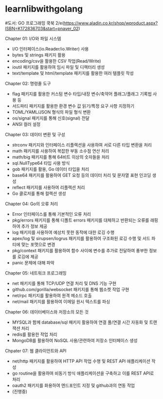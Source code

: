# learnlibwithgolang

#도서: GO 프로그래밍 쿡북 2/e(https://www.aladin.co.kr/shop/wproduct.aspx?ISBN=K172836703&start=pnaver_02)

Chapter 01: I/O와 파일 시스템
 - I/O 인터페이스(io.Reader/io.Writer) 사용
 - bytes 및 strings 패키지 활용
 - encoding/csv을 활용한 CSV 작업(Read/Write)
 - ioutil 패키지를 활용하여 임시 파일 및 디렉터리 생성
 - text/template 및 html/template 패키지를 활용한 여러 템플릿 작성

   
Chapter 02: 명령줄 도구
 - flag 패키지를 활용한 커스텀 변수 타입/내장 변수/축약어 플래그/플래그 기록법 사용 등
 - 서드파티 패키지를 활용한 환경 변수 값 읽기/특정 요구 사항 지정하기
 - TOML/YAML/JSON 형식의 파일 형식 변환
 - os/signal 패키지를 통해 신호(signal) 전달
 - ANSI 컬러 설정

    
Chapter 03: 데이터 변환 및 구성
 - strconv 패키지와 인터페이스 리플렉션을 사용하여 서로 다른 타입 변환을 처리
 - math 패키지를 사용하여 복잡한 부동 소수점 연산 처리
 - math/big 패키지를 통해 64비트 이상의 숫자들을 처리
 - sql.NullType64 타입 사용 방식
 - gob 패키지를 활용, Go 데이터 타입을 처리
 - base64 패키지를 활용하여 GET 요청 등의 데이터 처리 및 문자열 표현 인코딩 생성
 - reflect 패키지를 사용하여 리플렉션 처리
 - Go 클로저를 통해 컬렉션 생성

   
Chapter 04: Go의 오류 처리
  - Error 인터페이스를 통해 기본적인 오류 처리
  - pkg/errors 패키지를 통해 디폴트 errors 패키지를 대체하고 반환되는 오류를 래핑하여 추가 정보 제공
  - log 패키지를 사용하여 예상치 못한 동작에 대한 로깅 수행
  - apex/log 및 sirupsen/logrus 패키지를 활용하여 구조화된 로깅 수행 및 서드 파티에 맞는 포맷으로 변경
  - pkg/context 패키지를 활용하여 함수 사이에 변수를 추가로 전달하여 풍부한 정보를 로깅에 제공
  - panic 문제에 대해 파악

    
Chapter 05: 네트워크 프로그래밍
  - net 패키지를 통해 TCP/UDP 연결 처리 및 DNS 기능 구현
  - github.com/gorilla/websocket 패키지를 통해 웹소켓 작업 구현
  - net/rpc 패키지를 활용하여 원격 메소드 호출
  - net/mail 패키지를 활용하여 이메일 원시 텍스트를 파싱

    
Chapter 06: 데이터베이스와 저장소의 모든 것
  - MYSQL과 함께 database/sql 패키지 활용하여 연결 풀/연결 시간 자동화 및 트랜잭션 처리
  - redis를 활용한 작업 처리
  - MongoDB를 활용하여 NoSQL 사용/관련하여 저장소 인터페이스 생성

    
Chpater 07: 웹 클라이언트와 API
  - net/http 패키지를 활용하여 HTTP API 작업 수행 및 REST API 애플리케이션 작성
  - go routine을 활용하여 비동기 방식 애플리케이션을 구축하고 이를 REST API로 처리
  - oauth2 패키지를 화용하여 엔드포인트 지정 및 github과의 연동 작업 
  - (진행중)

